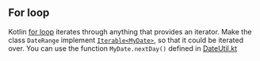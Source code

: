 ## For loop

Kotlin [for loop](http://kotlinlang.org/docs/reference/control-flow.html#for-loops)
iterates through anything that provides an iterator.
Make the class `DateRange` implement [`Iterable<MyDate>`](https://kotlinlang.org/api/latest/jvm/stdlib/kotlin/-iterable/),
so that it could be iterated over.
You can use the function `MyDate.nextDay()` defined in [DateUtil.kt](/#/Kotlin%20Koans/Conventions/For%20loop/DateUtil.kt)